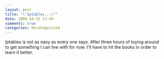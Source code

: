 ```yaml
---
layout: post
title: "\"Iptables...\""
date: 2009-10-31 17:49
comments: true
categories: Uncategorized
---
```

Iptables is not as easy as every one says. After three hours of toying around to get something I can live with for now. I'll have to hit the books in order to learn it better.
